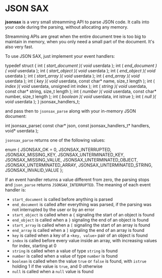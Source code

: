 # JSON SAX

**jsonsax** is a very small streamming API to parse JSON code. It calls into your code during the parsing, without allocating any memory.

Streamming APIs are great when the entire document tree is too big to maintain in memory, when you only need a small part of the document. It's also very fast.

To use JSON SAX, just implement your event handlers:

  typedef struct
  {
    int ( *start_document )( void* userdata );
    int ( *end_document )( void* userdata );
    int ( *start_object )( void* userdata );
    int ( *end_object )( void* userdata );
    int ( *start_array )( void* userdata );
    int ( *end_array )( void* userdata );
    int ( *key )( void* userdata, const char* name, size_t length );
    int ( *index )( void* userdata, unsigned int index );
    int ( *string )( void* userdata, const char* string, size_t length );
    int ( *number )( void* userdata, const char* number, size_t length );
    int ( *boolean )( void* userdata, int istrue );
    int ( *null )( void* userdata );
  }
  jsonsax_handlers_t;

and pass then to `jsonsax_parse` along with your in-memory JSON document:

  int jsonsax_parse( const char* json, const jsonsax_handlers_t* handlers, void* userdata );

`jsonsax_parse` returns one of the following values:

  enum
  {
    JSONSAX_OK = 0,
    JSONSAX_INTERRUPTED,
    JSONSAX_MISSING_KEY,
    JSONSAX_UNTERMINATED_KEY,
    JSONSAX_MISSING_VALUE,
    JSONSAX_UNTERMINATED_OBJECT,
    JSONSAX_UNTERMINATED_ARRAY,
    JSONSAX_UNTERMINATED_STRING,
    JSONSAX_INVALID_VALUE
  };

If an event handler returns a value different from zero, the parsing stops and `json_parse` returns `JSONSAX_INTERRUPTED`. The meaning of each event handler is:

* `start_document` is called before anything is parsed
* `end_document` is called after everything was parsed, if the parsing was not interrupted by the user or by an error
* `start_object` is called when a `{` signaling the start of an object is found
* `end_object` is called when a `}` signaling the end of an object is found
* `start_array` is called when a `[` signaling the start of an array is found
* `end_array` is called when a `]` signaling the end of an array is found
* `key` is called when a key of a `<key, value>` pair of an object is found
* `index` is called before every value inside an array, with increasing values for index, starting at 0
* `string` is called when a value of type `string` is found
* `number` is called when a value of type `number` is found
* `boolean` is called when the value `true` or `false` is found, with `istrue` holding 1 if the value is `true`, and 0 otherwise
* `null` is called when a `null` value is found
